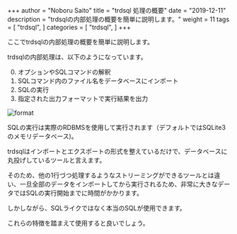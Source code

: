 +++
author = "Noboru Saito"
title = "trdsql 処理の概要"
date = "2019-12-11"
description = "trdsqlの内部処理の概要を簡単に説明します。"
weight = 11
tags = [
    "trdsql",
]
categories = [
    "trdsql",
]
+++

ここでtrdsqlの内部処理の概要を簡単に説明します。

trdsqlの内部処理は、以下のようになっています。

0. オプションやSQLコマンドの解釈
1. SQLコマンド内のファイル名をデータベースにインポート
2. SQLの実行
3. 指定された出力フォーマットで実行結果を出力

![format](../format.png)

SQLの実行は実際のRDBMSを使用して実行されます（デフォルトではSQLite3のメモリデータベース)。

trdsqlはインポートとエクスポートの形式を整えているだけで、データベースに丸投げしているツールと言えます。

そのため、他の1行づつ処理するようなストリーミングができるツールとは違い、一旦全部のデータをインポートしてから実行されるため、非常に大きなデータではSQLの実行開始までに時間がかかります。

しかしながら、SQLライクではなく本当のSQLが使用できます。

これらの特徴を踏まえて使用すると良いでしょう。
